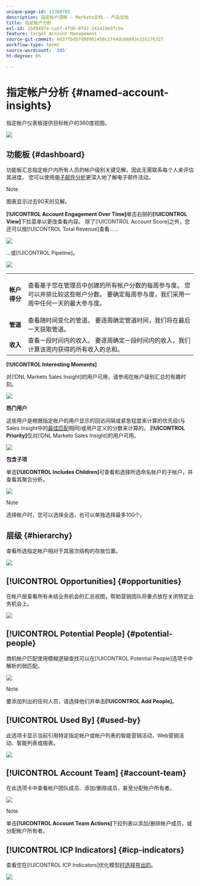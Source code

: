 ```yaml
---
unique-page-id: 11380785
description: 指定帐户洞察 — Marketo文档 — 产品文档
title: 指定帐户分析
exl-id: 2bd9497e-ca5f-4fd6-8fd2-241419e97cba
feature: Target Account Management
source-git-commit: 0d37fbdb7d08901458c1744dc68893e155176327
workflow-type: tm+mt
source-wordcount: '385'
ht-degree: 0%

---
```


# 指定帐户分析 {#named-account-insights}

指定帐户仪表板提供目标帐户的360度视图。

![](assets/one-1.png)

## 功能板 {#dashboard}

功能板汇总指定帐户内所有人员的帐户级别关键见解，因此无需联系每个人来评估其进度。 您可以使用[电子邮件分析](/help/marketo/product-docs/reporting/email-insights/filtering-in-email-insights.md#account-based-marketing)更深入地了解电子邮件活动。

>[!NOTE]
>
>图表显示过去90天的见解。

**[!UICONTROL Account Engagement Over Time]**&#x200B;单击右侧的&#x200B;**[!UICONTROL View]**&#x200B;下拉菜单以更改查看内容。 除了[!UICONTROL Account Score]之外，您还可以按[!UICONTROL Total Revenue]查看……

![](assets/two-new.png)

...或[!UICONTROL Pipeline]。

![](assets/three-new.png)

<table> 
 <tbody> 
  <tr> 
   <td><strong><span class="uicontrol">帐户得分</span></strong></td> 
   <td><p>查看基于您在<span class="uicontrol">管理员</span>中创建的所有帐户分数的每周参与度。 您可以并排比较这些帐户分数。 要确定每周参与度，我们采用一周中任何一天的最大参与度。</p></td> 
  </tr> 
  <tr> 
   <td><strong><span class="uicontrol">管道</span></strong></td> 
   <td>查看随时间变化的管道。 要逐周确定管道时间，我们将在最后一天获取管道。</td> 
  </tr> 
  <tr> 
   <td><strong><span class="uicontrol">收入</span></strong></td> 
   <td>查看一段时间内的收入。 要逐周确定一段时间内的收入，我们计算该周内获得的所有收入的总和。</td> 
  </tr> 
 </tbody> 
</table>

**[!UICONTROL Interesting Moments]**

对[!DNL Marketo Sales Insight]的用户可用，请参阅在帐户级别汇总的有趣时刻。

![](assets/int-mom.png)

**热门用户**

这些用户是根据指定帐户的用户显示的回访间隔或紧急程度来计算的优先级(与Sales Insight中的[最佳匹配](/help/marketo/product-docs/marketo-sales-insight/msi-for-salesforce/features/stars-and-flames/priority-urgency-relative-score-and-best-bets.md)相同)或用户定义的分数来计算的。 **[!UICONTROL Priority]**&#x200B;仅对[!DNL Marketo Sales Insight]的用户可用。

![](assets/top-ten.png)

**包含子项**

单击&#x200B;**[!UICONTROL Includes Children]**&#x200B;可查看和选择所选命名帐户的子帐户，并查看其聚合分析。

![](assets/abm.png)

>[!NOTE]
>
>选择帐户时，您可以选择全选，也可以单独选择最多100个。

## 层级 {#hierarchy}

查看所选指定帐户相对于其层次结构的存放位置。

![](assets/hierarchy.png)

## [!UICONTROL Opportunities] {#opportunities}

在帐户层查看所有未结业务机会的汇总视图，帮助营销团队将重点放在关闭特定业务机会上。

![](assets/four-1.png)

## [!UICONTROL Potential People] {#potential-people}

商机帐户匹配使用模糊逻辑查找可以在[!UICONTROL Potential People]选项卡中解析的弱匹配。

![](assets/five-1.png)

>[!NOTE]
>
>要添加列出的任何人员，请选择他们并单击&#x200B;**[!UICONTROL Add People]**。

## [!UICONTROL Used By] {#used-by}

此选项卡显示当前引用特定指定帐户或帐户列表的智能营销活动、Web营销活动、智能列表或报表。

![](assets/six-1.png)

## [!UICONTROL Account Team] {#account-team}

在此选项卡中查看帐户团队成员、添加/删除成员，甚至分配帐户所有者。

![](assets/seven-1.png)

>[!NOTE]
>
>单击&#x200B;**[!UICONTROL Account Team Actions]**&#x200B;下拉列表以添加/删除帐户成员，或分配帐户所有者。

## [!UICONTROL ICP Indicators] {#icp-indicators}

查看您在[!UICONTROL ICP Indicators]优化模型[时选择导出的](/help/marketo/product-docs/target-account-management/account-profiling/account-profiling-ranking-and-tuning.md#model-tuning)。

![](assets/eight.png)
